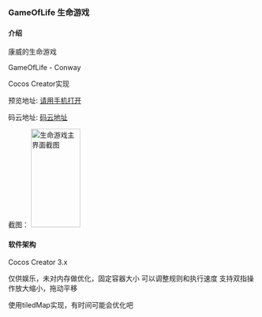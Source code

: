  ### GameOfLife 生命游戏 

#### 介绍
康威的生命游戏 

GameOfLife - Conway

Cocos Creator实现

预览地址: [请用手机打开](http://www.dayexchange.cn) 

码云地址: [码云地址](https://gitee.com/AnzLee/GameOfLife)

截图：
<img src="https://gitee.com/AnzLee/GameOfLife/raw/main/IMG_7504.jpg" width="100" height="200" alt="生命游戏主界面截图"/><br/>

#### 软件架构
Cocos Creator 3.x

仅供娱乐，未对内存做优化，固定容器大小
可以调整规则和执行速度
支持双指操作放大缩小，拖动平移

使用tiledMap实现，有时间可能会优化吧
